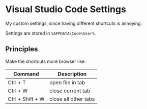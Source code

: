 # Visual Studio Code Settings

My custom settings, since having different shortcuts is annoying.

Settings are stored in `%APPDATA\Code\User%`.

## Principles

Make the shortcuts more browser like.

| Command          | Description          |
| ---------------- | -------------------- |
| Ctrl + T         | open file in tab     |
| Ctrl + W         | close current tab    |
| Ctrl + Shift + W | close all other tabs |


